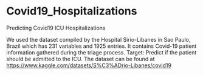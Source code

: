 # Covid19_Hospitalizations
Predicting Covid19 ICU Hospitalizations

We used the dataset compiled by the Hospital Sirio-Libanes in Sao Paulo, Brazil which has 231 variables and 1925 entries.
It contains Covid-19 patient information gathered during the triage process.
Target: Predict if the patient should be admitted to the ICU.
The dataset can be found at https://www.kaggle.com/datasets/S%C3%ADrio-Libanes/covid19
